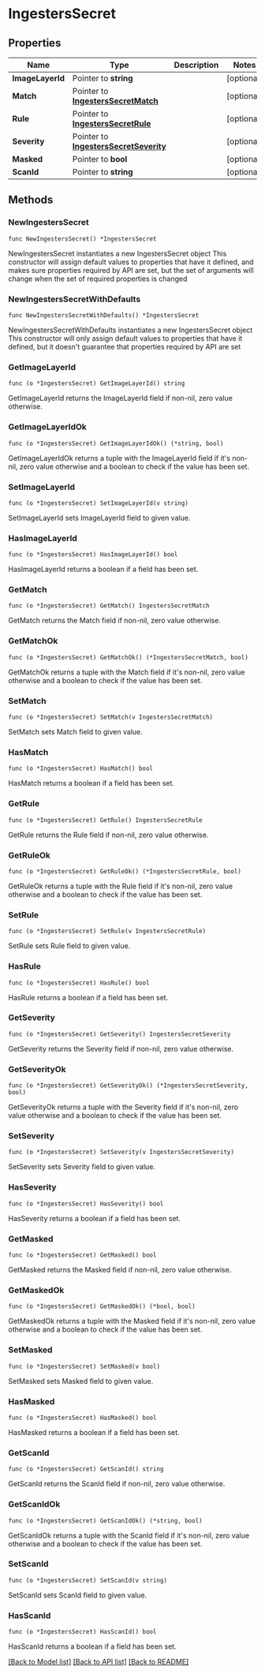 # IngestersSecret

## Properties

Name | Type | Description | Notes
------------ | ------------- | ------------- | -------------
**ImageLayerId** | Pointer to **string** |  | [optional] 
**Match** | Pointer to [**IngestersSecretMatch**](IngestersSecretMatch.md) |  | [optional] 
**Rule** | Pointer to [**IngestersSecretRule**](IngestersSecretRule.md) |  | [optional] 
**Severity** | Pointer to [**IngestersSecretSeverity**](IngestersSecretSeverity.md) |  | [optional] 
**Masked** | Pointer to **bool** |  | [optional] 
**ScanId** | Pointer to **string** |  | [optional] 

## Methods

### NewIngestersSecret

`func NewIngestersSecret() *IngestersSecret`

NewIngestersSecret instantiates a new IngestersSecret object
This constructor will assign default values to properties that have it defined,
and makes sure properties required by API are set, but the set of arguments
will change when the set of required properties is changed

### NewIngestersSecretWithDefaults

`func NewIngestersSecretWithDefaults() *IngestersSecret`

NewIngestersSecretWithDefaults instantiates a new IngestersSecret object
This constructor will only assign default values to properties that have it defined,
but it doesn't guarantee that properties required by API are set

### GetImageLayerId

`func (o *IngestersSecret) GetImageLayerId() string`

GetImageLayerId returns the ImageLayerId field if non-nil, zero value otherwise.

### GetImageLayerIdOk

`func (o *IngestersSecret) GetImageLayerIdOk() (*string, bool)`

GetImageLayerIdOk returns a tuple with the ImageLayerId field if it's non-nil, zero value otherwise
and a boolean to check if the value has been set.

### SetImageLayerId

`func (o *IngestersSecret) SetImageLayerId(v string)`

SetImageLayerId sets ImageLayerId field to given value.

### HasImageLayerId

`func (o *IngestersSecret) HasImageLayerId() bool`

HasImageLayerId returns a boolean if a field has been set.

### GetMatch

`func (o *IngestersSecret) GetMatch() IngestersSecretMatch`

GetMatch returns the Match field if non-nil, zero value otherwise.

### GetMatchOk

`func (o *IngestersSecret) GetMatchOk() (*IngestersSecretMatch, bool)`

GetMatchOk returns a tuple with the Match field if it's non-nil, zero value otherwise
and a boolean to check if the value has been set.

### SetMatch

`func (o *IngestersSecret) SetMatch(v IngestersSecretMatch)`

SetMatch sets Match field to given value.

### HasMatch

`func (o *IngestersSecret) HasMatch() bool`

HasMatch returns a boolean if a field has been set.

### GetRule

`func (o *IngestersSecret) GetRule() IngestersSecretRule`

GetRule returns the Rule field if non-nil, zero value otherwise.

### GetRuleOk

`func (o *IngestersSecret) GetRuleOk() (*IngestersSecretRule, bool)`

GetRuleOk returns a tuple with the Rule field if it's non-nil, zero value otherwise
and a boolean to check if the value has been set.

### SetRule

`func (o *IngestersSecret) SetRule(v IngestersSecretRule)`

SetRule sets Rule field to given value.

### HasRule

`func (o *IngestersSecret) HasRule() bool`

HasRule returns a boolean if a field has been set.

### GetSeverity

`func (o *IngestersSecret) GetSeverity() IngestersSecretSeverity`

GetSeverity returns the Severity field if non-nil, zero value otherwise.

### GetSeverityOk

`func (o *IngestersSecret) GetSeverityOk() (*IngestersSecretSeverity, bool)`

GetSeverityOk returns a tuple with the Severity field if it's non-nil, zero value otherwise
and a boolean to check if the value has been set.

### SetSeverity

`func (o *IngestersSecret) SetSeverity(v IngestersSecretSeverity)`

SetSeverity sets Severity field to given value.

### HasSeverity

`func (o *IngestersSecret) HasSeverity() bool`

HasSeverity returns a boolean if a field has been set.

### GetMasked

`func (o *IngestersSecret) GetMasked() bool`

GetMasked returns the Masked field if non-nil, zero value otherwise.

### GetMaskedOk

`func (o *IngestersSecret) GetMaskedOk() (*bool, bool)`

GetMaskedOk returns a tuple with the Masked field if it's non-nil, zero value otherwise
and a boolean to check if the value has been set.

### SetMasked

`func (o *IngestersSecret) SetMasked(v bool)`

SetMasked sets Masked field to given value.

### HasMasked

`func (o *IngestersSecret) HasMasked() bool`

HasMasked returns a boolean if a field has been set.

### GetScanId

`func (o *IngestersSecret) GetScanId() string`

GetScanId returns the ScanId field if non-nil, zero value otherwise.

### GetScanIdOk

`func (o *IngestersSecret) GetScanIdOk() (*string, bool)`

GetScanIdOk returns a tuple with the ScanId field if it's non-nil, zero value otherwise
and a boolean to check if the value has been set.

### SetScanId

`func (o *IngestersSecret) SetScanId(v string)`

SetScanId sets ScanId field to given value.

### HasScanId

`func (o *IngestersSecret) HasScanId() bool`

HasScanId returns a boolean if a field has been set.


[[Back to Model list]](../README.md#documentation-for-models) [[Back to API list]](../README.md#documentation-for-api-endpoints) [[Back to README]](../README.md)


